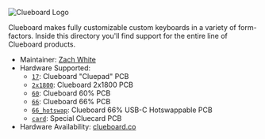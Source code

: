 ![Clueboard Logo](https://static1.squarespace.com/static/55c13bdee4b099be5dcb82eb/t/59c9703318b27d1ab34f40df/1508257572555/)

Clueboard makes fully customizable custom keyboards in a variety of form-factors. Inside this directory you'll find support for the entire line of Clueboard products.

* Maintainer: [Zach White](https://github.com/skullydazed)
* Hardware Supported:
  * [`17`](17/): Clueboard "Cluepad" PCB
  * [`2x1800`](2x1800/): Clueboard 2x1800 PCB
  * [`60`](60/): Clueboard 60% PCB
  * [`66`](66/): Clueboard 66% PCB
  * [`66_hotswap`](66/): Clueboard 66% USB-C Hotswappable PCB
  * [`card`](card/): Special Cluecard PCB
* Hardware Availability: [clueboard.co](https://clueboard.co/)
